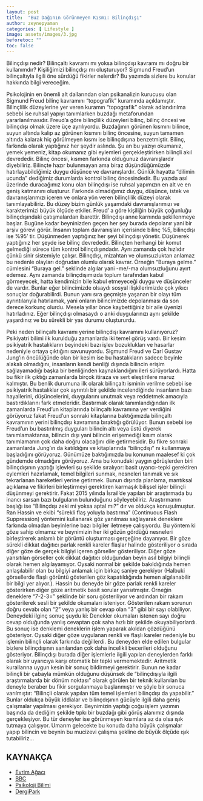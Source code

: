 ```yaml
---
layout: post
title:  "Buz Dağının Görünmeyen Kısmı: Bilinçdışı"
author: zeynepyaman
categories: [ Lifestyle ]
image: assets/images/3.jpg
beforetoc: ""
toc: false
---
```

Bilinçdışı nedir? Bilinçaltı kavramı mı yoksa bilinçdışı kavramı mı doğru bir kullanımdır? Kişiliğimizi bilinçdışı mı oluşturuyor? Sigmund Freud’un bilinçaltıyla ilgili öne sürdüğü fikirler nelerdir? Bu yazımda sizlere bu konular hakkında bilgi vereceğim.
 
Psikolojinin en önemli alt dallarından olan psikanalizin kurucusu olan Sigmund Freud bilinç kavramını “topografik” kuramında açıklamıştır. Bilinçlilik düzeylerine yer veren kuramın “topografik” olarak adlandırılma sebebi ise ruhsal yapıyı tanımlarken buzdağı metaforundan yararlanılmasıdır. Freud’a göre bilinçlilik düzeyleri bilinç, bilinç öncesi ve bilinçdışı olmak üzere üçe ayrılıyordu. Buzdağının görünen kısmını bilince, suyun altında kalıp az görünen kısmını bilinç öncesine, suyun tamamen altında kalarak hiç görülmeyen kısmı ise bilinçdışına benzetmiştir.
Bilinç, farkında olarak yaptığınız her şeydir aslında. Şu an bu yazıyı okumanız, yemek yemeniz, kitap okumanız gibi eylemleri gerçekleştirirken bilinçli akıl devrededir. Bilinç öncesi, kısmen farkında olduğunuz davranışlardır diyebiliriz. Bilinçte hazır bulunmayan ama biraz düşündüğümüzde hatırlayabildiğimiz duygu düşünce ve davranışlardır. Günlük hayatta “dilimin ucunda” dediğimiz durumlarda kontrol bilinç öncesindedir.  Bu yazıda asıl üzerinde duracağımız konu olan bilinçdışı ise ruhsal yapımızın en alt ve en geniş katmanını oluşturur. Farkında olmadığımız duygu, düşünce, istek ve davranışlarımızı içeren ve onlara yön veren bilinçlilik düzeyi olarak tanımlayabiliriz. Bu düzey bizim günlük yaşamdaki davranışlarımızı ve karakterimizi büyük ölçüde etkiler. Freud’ a göre kişiliğin büyük çoğunluğu bilinçdışındaki çatışmalardan ibarettir. Bilinçdışı anne karnında şekillenmeye başlar. Bugüne kadar beyninizden geçen her şey burada depolanır yani bir arşiv görevi görür. İnsanın toplam davranışları içerisinde bilinç %5, bilinçdışı ise %95’ tir. Düşünmeden yaptığınız her şeyi bilinçdışı yönetir. Düşünerek yaptığınız her şeyde ise bilinç devrededir. Bilinçten herhangi bir komut gelmediği sürece tüm kontrol bilinçdışındadır. Aynı zamanda çok hızlıdır çünkü sinir sistemiyle çalışır. Bilinçdışı, mizahtan ve olumsuzluktan anlamaz bu nedenle olayları doğrudan olumlu olarak kavrar. Örneğin “Buraya gelme.” cümlesini “Buraya gel.” şeklinde algılar yani -me/-ma olumsuzluğunu ayırt edemez. Aynı zamanda bilinçdışımızda toplum tarafından kabul görmeyecek, hatta kendimizin bile kabul etmeyeceği duygu ve düşünceler de vardır. Bunlar eğer bilincimizde olsaydı sosyal ilişkilerimizde çok yıkıcı sonuçlar doğurabilirdi. Bunun yanı sıra geçmişte yaşanan bir olayı tüm ayrıntılarıyla hatırlamak, yani onların bilincimizde depolanması da son derece korkunç olurdu. Mesela yıllar önce kaybettiğiniz bir aile üyenizi hatırladınız. Eğer bilinçdışı olmasaydı o anki duygularınızı aynı şekilde yaşardınız ve bu sürekli bir yas durumu oluştururdu. 

Peki neden bilinçaltı kavramı yerine bilinçdışı kavramını kullanıyoruz? Psikiyatri bilimi ilk kurulduğu zamanlarda iki temel görüş vardı. Bir kesim psikiyatrik hastalıkların beyindeki bazı işlev bozuklukları ve hasarlar nedeniyle ortaya çıktığını savunuyordu. Sigmund Freud ve Carl Gustav Jung’ın öncülüğünde olan bir kesim ise bu hastalıkların sadece beyinle alakalı olmadığını, insanların kendi benliği dışında bilincin erişim sağlayamadığı başka bir benliğinden kaynaklandığını ileri sürüyorlardı. Hatta bu fikir ilk çıktığı zamanlarda birçok itiraza ve sert eleştirilere maruz kalmıştır. Bu benlik durumuna ilk olarak bilinçaltı isminin verilme sebebi ise psikiyatrik hastalıklar çok ayrıntılı bir şekilde incelendiğinde insanların bazı hayallerini, düşüncelerini, duygularını unutmak veya reddetmek amacıyla bastırdıklarını fark etmeleridir. Bastırmak olarak tanımlandığından ilk zamanlarda Freud’un kitaplarında bilinçaltı kavramına yer verdiğini görüyoruz fakat Freud’un sonraki kitaplarına baktığımızda bilinçaltı kavramının yerini bilinçdışı kavramına bıraktığı görülüyor. Bunun sebebi ise Freud’un bu bastırılmış duyguları bilincin altı veya üstü diyerek tanımlamaktansa, bilincin dışı yani bilincin erişemediği kısım olarak tanımlamanın çok daha doğru olacağını dile getirmesidir. Bu fikre sonraki zamanlarda Jung’ın da katıldığını ve kitaplarında “bilinçdışı” nı kullanmaya başladığını görüyoruz. 
Günümüze baktığımızda bu konunun maalesef ki çok gündemde olmadığını görüyoruz. Ama bu konudaki yaygın görüşlerden biri bilinçdışının yaptığı işlevleri şu şekilde sıralıyor: basit uyarıcı-tepki gerektiren eylemleri hazırlamak, temel bilgileri sunmak, nesneleri tanımak ve sık tekrarlanan hareketleri yerine getirmek. Bunun dışında planlama, mantıksal açıklama ve fikirleri birleştirmeyi gerektiren karmaşık bilişsel işler bilinçli düşünmeyi gerektirir.
Fakat 2015 yılında İsrail’de yapılan bir araştırmada bu inancı sarsan bazı bulguların bulunduğunu söyleyebiliriz. Araştırmanın başlığı ise “Bilinçdışı zeki mi yoksa aptal mı?” dır ve oldukça konuşulmuştur. Ran Hassin ve ekibi “sürekli flaş yoluyla bastırma” (Continuous Flash Suppression) yöntemini kullanarak göz yanılması sağlayarak deneklere farkında olmadan beyinlerine bazı bilgiler iletmeye çalışıyordu. Bu yöntem ki göze sahip olmamız ve beynimizin her iki gözün gördüğü nesneleri birleştirerek anlamlı bir görüntü oluşturması gerçeğine dayanıyor. Bir göze sürekli dikkat dağıtıcı parlak renkli kareler flaşlar halinde gösteriliyor o sırada diğer göze de gerçek bilgiyi içeren görseller gösteriliyor. Diğer göze yansıtılan görseller çok dikkat dağıtıcı olduğundan beyin asıl bilgiyi bilinçli olarak hemen algılayamıyor. Oysaki normal bir şekilde bakıldığında hemen anlaşılabilir olan bu bilgiyi anlamak için birkaç saniye gerekiyor (Halbuki görsellerde flaşlı görüntü gösterilen göz kapatıldığında hemen algılanabilir bir bilgi yer alıyor.).
Hassin bu deneyde bir göze parlak renkli kareler gösterirken diğer göze aritmetik basit sorular yansıtmıştır. Örneğin deneklere “7-2-3=” şeklinde bir soru gösteriliyor ve ardından bir rakam gösterilerek sesli bir şekilde okumaları isteniyor. Gösterilen rakam sorunun doğru cevabı olan “2” veya yanlış bir cevap olan “3” gibi bir sayı olabiliyor. Deneydeki ilginç sonuç şuydu ki: Denekler okumaları istenen sayı doğru cevap olduğunda yanlış cevaptan çok saha hızlı bir şekilde okuyabiliyorlardı. Bu sonuç ise denklemi deneklerin işlem yaparak akıldan çözdüğünü gösteriyor. Oysaki diğer göze uygulanan renkli ve flaşlı kareler nedeniyle bu işlemin bilinçli olarak farkında değillerdi. 
Bu deneyden elde edilen bulgular bizlere bilinçdışının sanılandan çok daha incelikli becerileri olduğunu gösteriyor. Bilinçdışı burada diğer işlemlerle ilgili yapılan deneylerden farklı olarak bir uyarıcıya karşı otomatik bir tepki vermemektedir. Aritmetik kurallarına uygun kesin bir sonuç bildirmeyi gerektirir.
Bunun ne kadar bilinçli bir çabayla mümkün olduğunu düşünsek de “bilinçdışıyla ilgili araştırmalarda bir dönüm noktası” olarak görülen bir teknik kullanılan bu deneyle beraber bu fikir sorgulanmaya başlanmıştır ve şöyle bir sonuca varılmıştır: “Bilinçli olarak yapılan tüm temel işlemleri bilinçdışı da yapabilir.”
Bunlar oldukça büyük iddialar ve bilinçdışının gücüyle ilgili daha geniş çalışmalar yapılması gerekiyor. Beynimizin yaptığı çoğu işlem yazımın başında da dediğim şekilde tıpkı bir buzdağı gibi görüş alanımız dışında gerçekleşiyor. Bu tür deneyler ise görünmeyen kısımlara az da olsa ışık tutmaya çalışıyor. Umarım gelecekte bu konuda daha büyük çalışmalar yapıp bilincin ve beynin bu mucizevi çalışma şekline de büyük ölçüde ışık tutabiliriz…


## KAYNAKÇA
- [Evrim Ağacı](evrimagacı.com)
- [BBC](bbc.com)
- [Psikoloji Bilimi](psikolojibilimi.gen)
- [DergiPark](dergipark.org)
